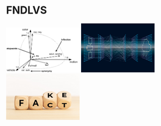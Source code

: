 # FNDLVS

<img src="https://github.com/singh-l/FNDLVS/blob/master/images/vector.png" width="200">
<img src="https://github.com/singh-l/FNDLVS/blob/master/images/dl.png" width="200">
<img src="https://github.com/singh-l/FNDLVS/blob/master/images/fact-fake.png" width="200">
